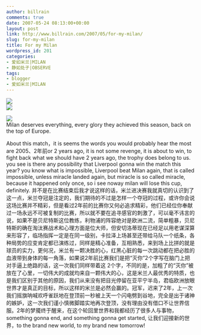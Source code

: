 ```yaml
---
author: billrain
comments: true
date: 2007-05-24 08:13:00+00:00
layout: post
link: http://www.billrain.com/2007/05/for-my-milan/
slug: for-my-milan
title: For my Milan
wordpress_id: 201
categories:
- 爱如米兰|MILAN
- 静如处子|OBSERVE
tags:
- blogger
- 爱如米兰|MILAN
---
```


[![](http://bp2.blogger.com/_lAHIYwHGO4A/RlVJm9r4iJI/AAAAAAAABc8/kGW8AgatHLo/s400/U1612P6T12D2940669F44DT20070524110110.jpg)](http://bp2.blogger.com/_lAHIYwHGO4A/RlVJm9r4iJI/AAAAAAAABc8/kGW8AgatHLo/s1600-h/U1612P6T12D2940669F44DT20070524110110.jpg)  
[![](http://bp3.blogger.com/_lAHIYwHGO4A/RlVJnNr4iKI/AAAAAAAABdE/gkCwOwkbP0g/s400/U2029P6T12D2939862F44DT20070524051233.jpg)](http://bp3.blogger.com/_lAHIYwHGO4A/RlVJnNr4iKI/AAAAAAAABdE/gkCwOwkbP0g/s1600-h/U2029P6T12D2939862F44DT20070524051233.jpg)  


[![](http://bp0.blogger.com/_lAHIYwHGO4A/RlVJndr4iLI/AAAAAAAABdM/EZrvW3yXRwI/s400/U397P6T12D2940411F44DT20070524094635.jpg)](http://bp0.blogger.com/_lAHIYwHGO4A/RlVJndr4iLI/AAAAAAAABdM/EZrvW3yXRwI/s1600-h/U397P6T12D2940411F44DT20070524094635.jpg)  
Milan deserves everything, every glory they achieved this season, back on the top of Europe.  


About this match，it is seems the words you would probably hear the most are  2005、2年前or 2 years ago,  it is not some revenge, it is about to win, to fight back what we should have 2 years ago, the trophy does belong to us. you see is there any possibility that Liverpool gonna win the match this year? you know what is impossible,  Liverpool beat Milan again, that is called impossible, unless miracle landed again, but miracle is so called miracle, because it happened only once, so i see noway milan will lose this cup, definitely. 并不是在比赛结束后我才说这样的话，米兰进决赛我就真切的认识到了这一点，米兰夺冠是注定的，我们期待的不过是怎样一个夺冠的过程，或许你会说这场比赛并不精彩，但是看过2年前的比赛你又何必追求精彩，他们已经位你奉献过一场永远不可被复制的比赛，所以就不要在追寻感官的刺激了，可以毫不讳言的说，如果不是贝尼特斯这位教练，利物浦的阵容绝对是欧洲二流，简单粗暴，贝尼特斯的确在淘汰赛战术和心理方面是位大师，但安切洛蒂现在已经足以用老谋深算来形容了，临场指挥一定是在同一级别，卡拉泽上场甚至还带给马队一个纸条，各种局势的应变肯定都已演练过，同样是精心准备，互相熟悉，来到场上比拼的就是球员的实力，更何况，米兰有一颗决胜的心，红黑心脏的每一次跳动都在把必胜的血液带到身体的每一角落，如果说2年前比赛我们是把“灭你”2个字写在脑门上把对手逼上绝路的话，这一次我们同样带着这 2个字，不同的是，加粗了的“灭你”被放在了心里，一切伟大的成就均来自一颗伟大的心，这是米兰人最优秀的特质，也是我们区别于其他的原因，我们从来没有把目光停留在亚平宁半岛，君临欧洲放眼世界才是真正的目标，所以这样的米兰是必然会赢的。冠军，迟来了2年，上一次我们摇旗呐喊欢呼雀跃地在登顶前一秒被上天一个闪电劈到谷地，完全是出于诸神的嫉妒，这一次我们谨小慎微脚踏实地再次登顶，没有理由没有借口不让世界信服。2年的梦魇终于醒来，在这个轮回里世界和我都经历了很多人与事物，something gonna end, and something gonna get started, 让我们迎接新的世界，to the brand new world, to my brand new tomorrow!  

